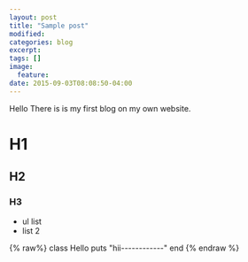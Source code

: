 ```yaml
---
layout: post
title: "Sample post"
modified:
categories: blog
excerpt:
tags: []
image:
  feature:
date: 2015-09-03T08:08:50-04:00
---
```


Hello There is is my first blog on my own website.

# H1

## H2

### H3

* ul list
* list 2

{% raw%}
class Hello
puts "hii------------"
end
{% endraw %}